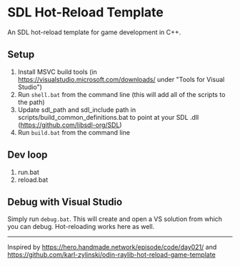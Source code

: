 # SDL Hot-Reload Template

An SDL hot-reload template for game development in C++.

## Setup

1. Install MSVC build tools (in https://visualstudio.microsoft.com/downloads/ under "Tools for Visual Studio")
2. Run `shell.bat` from the command line (this will add all of the scripts to the path)
3. Update sdl_path and sdl_include path in scripts/build_common_definitions.bat to point at your SDL .dll (https://github.com/libsdl-org/SDL)
4. Run `build.bat` from the command line

## Dev loop

1. run.bat
2. reload.bat

## Debug with Visual Studio

Simply run `debug.bat`. This will create and open a VS solution from which you can debug. Hot-reloading works here as well.

---

Inspired by https://hero.handmade.network/episode/code/day021/ and https://github.com/karl-zylinski/odin-raylib-hot-reload-game-template
